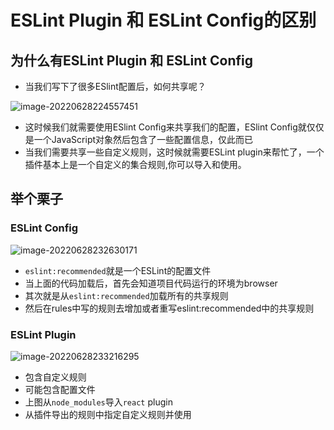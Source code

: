 # ESLint Plugin 和 ESLint Config的区别

## 为什么有ESLint Plugin 和 ESLint Config

- 当我们写下了很多ESlint配置后，如何共享呢？

![image-20220628224557451](https://tva1.sinaimg.cn/large/e6c9d24egy1h3occ28yj8j20ss15cadi.jpg)

- 这时候我们就需要使用ESlint Config来共享我们的配置，ESlint Config就仅仅是一个JavaScript对象然后包含了一些配置信息，仅此而已
- 当我们需要共享一些自定义规则，这时候就需要ESLint plugin来帮忙了，一个插件基本上是一个自定义的集合规则,你可以导入和使用。

## 举个栗子

### ESLint Config

![image-20220628232630171](https://tva1.sinaimg.cn/large/e6c9d24egy1h3odi8onkhj20xk0o2abm.jpg)

- `eslint:recommended`就是一个ESLint的配置文件
- 当上面的代码加载后，首先会知道项目代码运行的环境为browser
- 其次就是从`eslint:recommended`加载所有的共享规则
- 然后在rules中写的规则去增加或者重写eslint:recommended中的共享规则

### ESLint Plugin

![image-20220628233216295](https://tva1.sinaimg.cn/large/e6c9d24egy1h3oe9mjtepj20wa0j8dh3.jpg)

- 包含自定义规则
- 可能包含配置文件
- 上图从`node_modules`导入`react` plugin
- 从插件导出的规则中指定自定义规则并使用